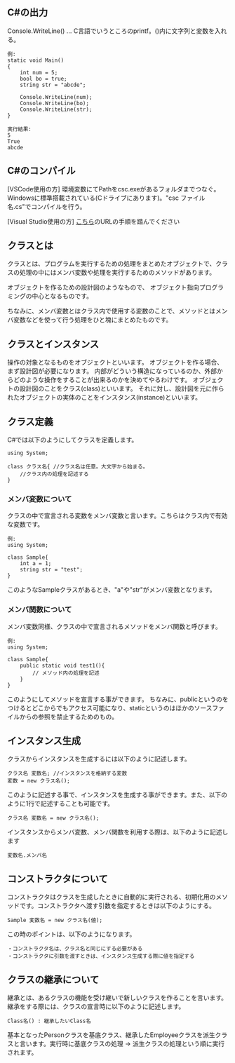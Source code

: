 ## C#の出力
Console.WriteLine() ... C言語でいうところのprintf。()内に文字列と変数を入れる。
```
例:
static void Main()
{
    int num = 5;
    bool bo = true;
    string str = "abcde";

    Console.WriteLine(num);
    Console.WriteLine(bo);
    Console.WriteLine(str);
}

実行結果:
5
True
abcde
```

## C#のコンパイル
[VSCode使用の方]
環境変数にてPathをcsc.exeがあるフォルダまでつなぐ。Windowsに標準搭載されている(Cドライブにあります)。"csc ファイル名.cs"でコンパイルを行う。

[Visual Studio使用の方]
[こちら](https://qiita.com/grinpeaceman/items/b5a6082f94c9e4891613)のURLの手順を踏んでください

## クラスとは

クラスとは、プログラムを実行するための処理をまとめたオブジェクトで、クラスの処理の中にはメンバ変数や処理を実行するためのメソッドがあります。

オブジェクトを作るための設計図のようなもので、 オブジェクト指向プログラミングの中心となるものです。

ちなみに、メンバ変数とはクラス内で使用する変数のことで、メソッドとはメンバ変数などを使って行う処理をひと塊にまとめたものです。

## クラスとインスタンス

操作の対象となるものをオブジェクトといいます。 オブジェクトを作る場合、まず設計図が必要になります。 内部がどういう構造になっているのか、外部からどのような操作をすることが出来るのかを決めてやるわけです。 オブジェクトの設計図のことをクラス(class)といいます。 それに対し、設計図を元に作られたオブジェクトの実体のことをインスタンス(instance)といいます。

## クラス定義

C#では以下のようにしてクラスを定義します。
```
using System;
 
class クラス名{ //クラス名は任意。大文字から始まる。
    //クラス内の処理を記述する
}
```

### メンバ変数について
クラスの中で宣言される変数をメンバ変数と言います。こちらはクラス内で有効な変数です。
```
例:
using System;
 
class Sample{
    int a = 1;
    string str = "test";
}
```
このようなSampleクラスがあるとき、"a"や"str"がメンバ変数となります。

### メンバ関数について
メンバ変数同様、クラスの中で宣言されるメソッドをメンバ関数と呼びます。
```
例:
using System;
 
class Sample{
    public static void test1(){
        // メソッド内の処理を記述
    }
}
```
このようにしてメソッドを宣言する事ができます。
ちなみに、publicというのをつけるとどこからでもアクセス可能になり、staticというのはほかのソースファイルからの参照を禁止するためのもの。

## インスタンス生成
クラスからインスタンスを生成するには以下のように記述します。
```
クラス名 変数名; //インスタンスを格納する変数
変数 = new クラス名();
```

このように記述する事で、インスタンスを生成する事ができます。また、以下のように1行で記述することも可能です。

```
クラス名 変数名 = new クラス名();
```

インスタンスからメンバ変数、メンバ関数を利用する際は、以下のように記述します
```
変数名.メンバ名
```

## コンストラクタについて
コンストラクタはクラスを生成したときに自動的に実行される、初期化用のメソッドです。コンストラクタへ渡す引数を指定するときは以下のようにする。
```
Sample 変数名 = new クラス名(値);
```
この時のポイントは、以下のようになります。
```
・コンストラクタ名は、クラス名と同じにする必要がある
・コンストラクタに引数を渡すときは、インスタンス生成する際に値を指定する
```

## クラスの継承について
継承とは、あるクラスの機能を受け継いで新しいクラスを作ることを言います。
継承をする際には、クラスの宣言時に以下のように記述します。
```
Class名() : 継承したいClass名
```
基本となったPersonクラスを基底クラス、継承したEmployeeクラスを派生クラスと言います。実行時に基底クラスの処理 -> 派生クラスの処理という順に実行されます。

